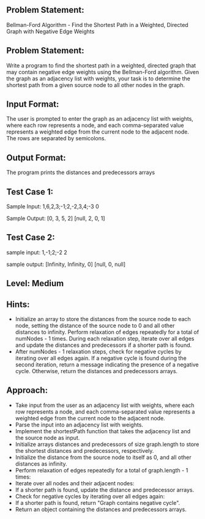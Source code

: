 ## Problem Statement:
Bellman-Ford Algorithm - Find the Shortest Path in a Weighted, Directed Graph with Negative Edge Weights

## Problem Statement:
Write a program to find the shortest path in a weighted, directed graph that may contain negative edge weights using the Bellman-Ford algorithm. Given the graph as an adjacency list with weights, your task is to determine the shortest path from a given source node to all other nodes in the graph.


## Input Format:
The user is prompted to enter the graph as an adjacency list with weights, where each row represents a node, and each comma-separated value represents a weighted edge from the current node to the adjacent node. The rows are separated by semicolons.

## Output Format:
The program prints the distances and predecessors arrays

## Test Case 1:
Sample Input:
1,6,2,3;-1;2,-2,3,4;-3
0

Sample Output:
[0, 3, 5, 2]
[null, 2, 0, 1]

## Test Case 2:
sample input: 
1,-1;2;-2
2

sample output:
[Infinity, Infinity, 0]
[null, 0, null]

## Level: Medium

## Hints:
- Initialize an array to store the distances from the source node to each node, setting the distance of the source node to 0 and all other distances to infinity.
Perform relaxation of edges repeatedly for a total of numNodes - 1 times.
During each relaxation step, iterate over all edges and update the distances and predecessors if a shorter path is found.
- After numNodes - 1 relaxation steps, check for negative cycles by iterating over all edges again.
If a negative cycle is found during the second iteration, return a message indicating the presence of a negative cycle.
Otherwise, return the distances and predecessors arrays.

## Approach:
- Take input from the user as an adjacency list with weights, where each row represents a node, and each comma-separated value represents a weighted edge from the current node to the adjacent node.
- Parse the input into an adjacency list with weights.
- Implement the shortestPath function that takes the adjacency list and the source node as input.
- Initialize arrays distances and predecessors of size graph.length to store the shortest distances and predecessors, respectively.
- Initialize the distance from the source node to itself as 0, and all other distances as infinity.
- Perform relaxation of edges repeatedly for a total of graph.length - 1 times:
- Iterate over all nodes and their adjacent nodes:
- If a shorter path is found, update the distance and predecessor arrays.
- Check for negative cycles by iterating over all edges again:
- If a shorter path is found, return "Graph contains negative cycle".
- Return an object containing the distances and predecessors arrays.
